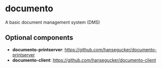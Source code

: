 # documento
A basic document management system (DMS)

## Optional components
- **documento-printserver**: https://github.com/hansegucker/documento-printserver
- **documento-client**: https://github.com/hansegucker/documento-client